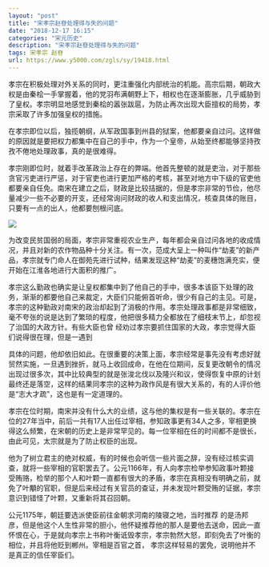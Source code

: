 ```yaml
---
layout: "post"
title: "宋孝宗赵眘处理得与失的问题"
date: "2018-12-17 16:15"
categories: "宋元历史"
description: "宋孝宗赵眘处理得与失的问题"
tags: 宋孝宗 赵昚
url: https://www.y5000.com/zgls/sy/19418.html
---
```






孝宗在积极处理对外关系的同时，更注重强化内部统治的机能。高宗后期，朝政大权是由秦桧一手掌握着，他的党羽布满朝野上下，相权也在逐渐膨胀，几乎威胁到了皇权。孝宗明显地感觉到秦桧的嚣张跋扈，为防止再次出现大臣擅权的局势，孝宗采取了许多加强皇权的措施。

在孝宗即位以后，独揽朝纲，从军政国事到州县的狱案，他都要亲自过问。这样做的原因就是要把权力都集中在自己的手中，作为一个皇帝，从始至终都能够坚持孜孜不倦地处理政事，真的是很难得。

孝宗刚即位时，就着手改革政治上存在的弊端。他首先整顿的就是吏治，对于那些贪官污吏进行严惩，对于官吏也进行更加严格的考核，甚至对地方中下级的官吏他都要亲自任免。南宋在建立之后，财政是比较拮据的，但是孝宗非常的节俭，他尽量减少一些不必要的开支，还经常询问财政的收人和支出情况，核查具体的账目，只要有一点的出人，他都要刨根问底。

![](https://img.y5000.com/uploads/allimg/170418/8-1F41Q635152B.jpg)

为改变民贫国弱的局面，孝宗非常重视农业生产，每年都会亲自过问各地的收成情况，并且对新的农作物品种十分关注。有一次，范成大呈上一种叫作“劫麦”的新产品，孝宗就专门命人在御苑先进行试种，结果发现这种“劫麦”的麦穗饱满充实，便开始在江淮各地进行大面积的推广。

孝宗这么勤政也确实是让皇权都集中到了他自己的手中，很多本该臣下处理的政务，渐渐的都要他自己来裁定，大臣们只能俯首听命，很少有自己的主见。可是，孝宗的这种勤政对南宋的政治却起到了消极的作用。孝宗处理政事都是非常细致，毫不夸张的说是达到了繁琐的程度，他把很多精力全都放在了细枝末节上，却忽视了治国的大政方针。有些大臣也曾
经劝过孝宗要抓住国家的大政，孝宗觉得大臣们说得很在理，但是一遇到

具体的问题，他却依旧如此。在很重要的决策上面，孝宗经常是事先没有考虑好就贸然实施，一旦遇到挫折，就马上收回成命，在他在位期间，反复更改朝令的情况出现过很多次，其中比较典型的就是张浚北伐以及隆兴和议，使得恢复中原的计划最终还是落空，这样的结果同孝宗的这种为政作风是有很大关系的，有的人评价他是“志大才疏”，这也是有一定道理的。

孝宗在位时期，南宋并没有什么大的业绩，这与他的集权是有一些关联的。孝宗在位的27年当中，前后一共有17人出任过宰相，参知政事更有34人之多，宰相更换得这么频繁，在宋朝的历史上是非常罕见的。每一位宰相在任的时间都不是很长，由此可见，太宗就是为了防止权臣的出现。

他为了树立君主的绝对权威，有的时候也会听信一些片面之辞，没有经过核实调查，就将一些宰相的官职罢去了。公元1166年，有人向孝宗检举参知政事叶颗接受贿赂，检举的那个人和叶颗一直都有很大的矛盾，孝宗在真相没有明确之前，就免了叶顒的官职，但是后来经过有关官员的查证，并未发现叶颗受贿的证据，孝宗意识到错怪了叶颗，又重新将其召回朝。

公元1175年，朝廷要选派使臣前往金朝求河南的陵寝之地，当时推荐
的是汤邦彦，但是他这个人生性非常的胆小，他怀疑推荐他的那人是要他去送命，因此一直怀恨在心，于是就向孝宗上书称叶衡诋毁孝宗，孝宗勃然大怒，即刻免去了叶衡的相位，并且将他贬到郴州。宰相是百官之首，
孝宗这样轻易的罢免，说明他并不是真正的信任宰臣们。
